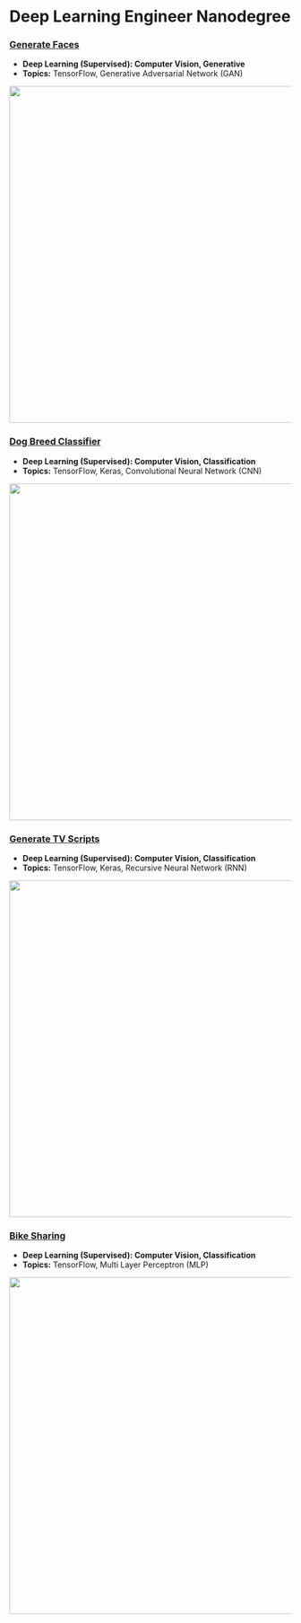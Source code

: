 # Deep Learning Engineer Nanodegree

### [Generate Faces](https://github.com/jquickgh/generate-faces/blob/master/dlnd_face_generation.ipynb)
- **Deep Learning (Supervised): Computer Vision, Generative**
- **Topics:** TensorFlow, Generative Adversarial Network (GAN)
<img src="https://github.com/jquickgh/generate-faces-gan/blob/master/generate-faces.jpg" width="600"> 

### [Dog Breed Classifier](https://github.com/jquickgh/dog-breed-classifier/blob/master/dog_app.ipynb)
- **Deep Learning (Supervised): Computer Vision, Classification**
- **Topics:** TensorFlow, Keras, Convolutional Neural Network (CNN)
<img src="https://github.com/jquickgh/dog-breed-classifier-cnn/blob/master/dog-breed.jpg" width="600"> 

### [Generate TV Scripts](https://github.com/jquickgh/generate-tv-scripts-rnn)
- **Deep Learning (Supervised): Computer Vision, Classification**
- **Topics:** TensorFlow, Keras, Recursive Neural Network (RNN)
<img src="https://github.com/jquickgh/generate-tv-scripts-rnn/blob/master/the-simpsons.jpg" width="600">

### [Bike Sharing](https://github.com/jquickgh/bike-sharing/blob/master/Your_first_neural_network.ipynb)
- **Deep Learning (Supervised): Computer Vision, Classification**
- **Topics:** TensorFlow, Multi Layer Perceptron (MLP)
<img src="https://github.com/jquickgh/bike-sharing-mlp/blob/master/lime-bike.jpg" width="600">
 

 
 
 

 

 

